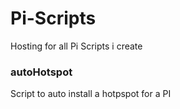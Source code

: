# Pi-Scripts
Hosting for all Pi Scripts i create

### autoHotspot
Script to auto install a hotpspot for a PI
